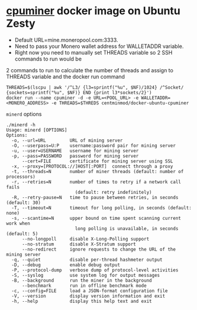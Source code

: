 [cpuminer](https://github.com/wolf9466/cpuminer-multi) docker image on Ubuntu Zesty
=================

* Default URL=mine.moneropool.com:3333. 
* Need to pass your Monero wallet address for WALLETADDR variable.
* Right now you need to manually set THREADS variable so 2 SSH commands to run would be

2 commands to run to calculate the number of threads and assign to THREADS variable and the docker run command

    THREADS=$(lscpu | awk '/^L3/ {l3=sprintf("%u", $NF)/1024} /^Socket/ {sockets=sprintf("%u", $NF)} END {print l3*sockets/2}')
    docker run --name cpuminer -d -e URL=<POOL_URL> -e WALLETADDR=<MONERO_ADDRESS> -e THREADS=$THREDS centminmod/docker-ubuntu-cpuminer

`minerd` options


    ./minerd -h
    Usage: minerd [OPTIONS]
    Options:
      -o, --url=URL         URL of mining server
      -O, --userpass=U:P    username:password pair for mining server
      -u, --user=USERNAME   username for mining server
      -p, --pass=PASSWORD   password for mining server
          --cert=FILE       certificate for mining server using SSL
      -x, --proxy=[PROTOCOL://]HOST[:PORT]  connect through a proxy
      -t, --threads=N       number of miner threads (default: number of processors)
      -r, --retries=N       number of times to retry if a network call fails
                              (default: retry indefinitely)
      -R, --retry-pause=N   time to pause between retries, in seconds (default: 30)
      -T, --timeout=N       timeout for long polling, in seconds (default: none)
      -s, --scantime=N      upper bound on time spent scanning current work when
                              long polling is unavailable, in seconds (default: 5)
          --no-longpoll     disable X-Long-Polling support
          --no-stratum      disable X-Stratum support
          --no-redirect     ignore requests to change the URL of the mining server
      -q, --quiet           disable per-thread hashmeter output
      -D, --debug           enable debug output
      -P, --protocol-dump   verbose dump of protocol-level activities
      -S, --syslog          use system log for output messages
      -B, --background      run the miner in the background
          --benchmark       run in offline benchmark mode
      -c, --config=FILE     load a JSON-format configuration file
      -V, --version         display version information and exit
      -h, --help            display this help text and exit
